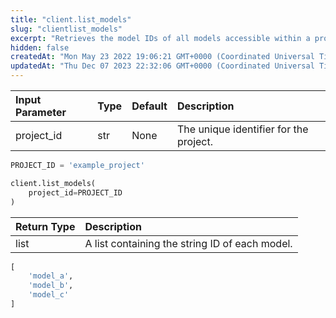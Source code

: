 ```yaml
---
title: "client.list_models"
slug: "clientlist_models"
excerpt: "Retrieves the model IDs of all models accessible within a project."
hidden: false
createdAt: "Mon May 23 2022 19:06:21 GMT+0000 (Coordinated Universal Time)"
updatedAt: "Thu Dec 07 2023 22:32:06 GMT+0000 (Coordinated Universal Time)"
---
```

| Input Parameter | Type | Default | Description                            |
| :-------------- | :--- | :------ | :------------------------------------- |
| project_id      | str  | None    | The unique identifier for the project. |

```python Usage
PROJECT_ID = 'example_project'

client.list_models(
    project_id=PROJECT_ID
)
```

| Return Type | Description                                    |
| :---------- | :--------------------------------------------- |
| list        | A list containing the string ID of each model. |

```python Response
[
    'model_a',
    'model_b',
    'model_c'
]
```
